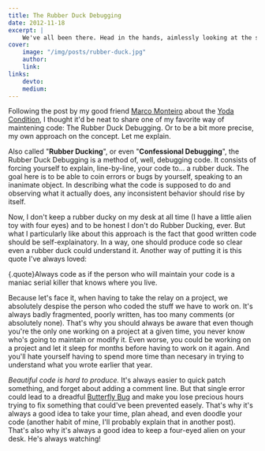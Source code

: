 ```yaml
---
title: The Rubber Duck Debugging
date: 2012-11-18
excerpt: |
    We've all been there. Head in the hands, aimlessly looking at the screen, you're stuck in front of an unsolvable bug. Luckily, a simple technique might help you. And it involves a rubber duck.
cover:
    image: "/img/posts/rubber-duck.jpg"
    author:
    link:
links:
    devto:
    medium:
---
```

Following the post by my good friend [Marco Monteiro](http://www.marcomonteiro.net/) about the [Yoda Condition](http://blog.marcomonteiro.net/post/35697947390/yoda-conditions/), I thought it'd be neat to share one of my favorite way of maintening code: The Rubber Duck Debugging. Or to be a bit more precise, my own approach on the concept. Let me explain.

Also called "**Rubber Ducking**", or even "**Confessional Debugging**", the Rubber Duck Debugging is a method of, well, debugging code. It consists of forcing yourself to explain, line-by-line, your code to... a rubber duck. The goal here is to be able to coin errors or bugs by yourself, speaking to an inanimate object. In describing what the code is supposed to do and observing what it actually does, any inconsistent behavior should rise by itself.

Now, I don't keep a rubber ducky on my desk at all time (I have a little alien toy with four eyes) and to be honest I don't do Rubber Ducking, ever. But what I particularly like about this approach is the fact that good written code should be self-explainatory. In a way, one should produce code so clear even a rubber duck could understand it. Another way of putting it is this quote I've always loved:

{.quote}Always code as if the person who will maintain your code is a maniac serial killer that knows where you live.

Because let's face it, when having to take the relay on a project, we absolutely despise the person who coded the stuff we have to work on. It's always badly fragmented, poorly written, has too many comments (or absolutely none). That's why you should always be aware that even though you're the only one working on a project at a given time, you never know who's going to maintain or modify it. Even worse, you could be working on a project and let it sleep for months before having to work on it again. And you'll hate yourself having to spend more time than necesary in trying to understand what you wrote earlier that year.

*Beautiful code is hard to produce.* It's always easier to quick patch something, and forget about adding a comment line. But that single error could lead to a dreadful [Butterfly Bug](http://blogea.bureau14.fr/index.php/2012/09/the-butterfly-bug/) and make you lose precious hours trying to fix something that could've been prevented easely. That's why it's always a good idea to take your time, plan ahead, and even doodle your code (another habit of mine, I'll probably explain that in another post). That's also why it's always a good idea to keep a four-eyed alien on your desk. He's always watching!

